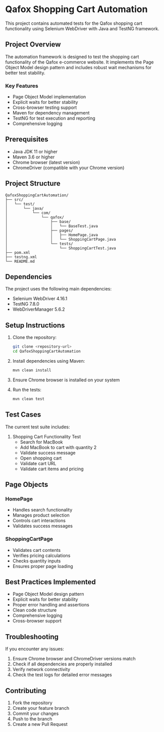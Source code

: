 # Qafox Shopping Cart Automation

This project contains automated tests for the Qafox shopping cart functionality using Selenium WebDriver with Java and TestNG framework.

## Project Overview

The automation framework is designed to test the shopping cart functionality of the Qafox e-commerce website. It implements the Page Object Model design pattern and includes robust wait mechanisms for better test stability.

### Key Features

- Page Object Model implementation
- Explicit waits for better stability
- Cross-browser testing support
- Maven for dependency management
- TestNG for test execution and reporting
- Comprehensive logging

## Prerequisites

- Java JDK 11 or higher
- Maven 3.6 or higher
- Chrome browser (latest version)
- ChromeDriver (compatible with your Chrome version)

## Project Structure

```
QafoxShoppingCartAutomation/
├── src/
│   └── test/
│       └── java/
│           └── com/
│               └── qafox/
│                   ├── base/
│                   │   └── BaseTest.java
│                   ├── pages/
│                   │   ├── HomePage.java
│                   │   └── ShoppingCartPage.java
│                   └── tests/
│                       └── ShoppingCartTest.java
├── pom.xml
├── testng.xml
└── README.md
```

## Dependencies

The project uses the following main dependencies:

- Selenium WebDriver 4.16.1
- TestNG 7.8.0
- WebDriverManager 5.6.2

## Setup Instructions

1. Clone the repository:
   ```bash
   git clone <repository-url>
   cd QafoxShoppingCartAutomation
   ```

2. Install dependencies using Maven:
   ```bash
   mvn clean install
   ```

3. Ensure Chrome browser is installed on your system

4. Run the tests:
   ```bash
   mvn clean test
   ```

## Test Cases

The current test suite includes:

1. Shopping Cart Functionality Test
   - Search for MacBook
   - Add MacBook to cart with quantity 2
   - Validate success message
   - Open shopping cart
   - Validate cart URL
   - Validate cart items and pricing

## Page Objects

### HomePage
- Handles search functionality
- Manages product selection
- Controls cart interactions
- Validates success messages

### ShoppingCartPage
- Validates cart contents
- Verifies pricing calculations
- Checks quantity inputs
- Ensures proper page loading

## Best Practices Implemented

- Page Object Model design pattern
- Explicit waits for better stability
- Proper error handling and assertions
- Clean code structure
- Comprehensive logging
- Cross-browser support

## Troubleshooting

If you encounter any issues:

1. Ensure Chrome browser and ChromeDriver versions match
2. Check if all dependencies are properly installed
3. Verify network connectivity
4. Check the test logs for detailed error messages

## Contributing

1. Fork the repository
2. Create your feature branch
3. Commit your changes
4. Push to the branch
5. Create a new Pull Request

 